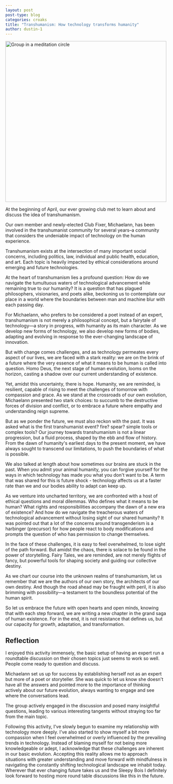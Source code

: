 ```yaml
---
layout: post
post-type: blog
categories: croaks
title: "Transhumanism: How technology transforms humanity"
author: dustin-1
---
```


<img src="https://lh3.googleusercontent.com/pw/AP1GczPBDcajg7gl_cMscSHUJZdZbOiE8hPK3aApL1kd2We8EuutcNmJRG2e24Mm1-C-yT_rc1FAVjghZE2T46V8PF-mgFE0U4rMaGpvOhCLnVnaX71zVxTp0Wfmv78Ggo8NhYFavYflfw4OWvEyWze_87lH=w1725-h1294-s-no-gm?authuser=0" alt="Group in a meditation circle" width="500"/>

At the beginning of April, our ever growing club met to learn about and discuss the idea of transhumanism.

Our own member and newly-elected Club Fixer, Michaelann, has been involved in the transhumanist community for several years–a community that considers the undeniable impact of technology on the human experience.

Transhumanism exists at the intersection of many important social concerns, including politics, law, individual and public health, education, and art. Each topic is heavily impacted by ethical considerations around emerging and future technologies.

At the heart of transhumanism lies a profound question: How do we navigate the tumultuous waters of technological advancement while remaining true to our humanity? It is a question that has plagued philosophers, visionaries, and poets alike, beckoning us to contemplate our place in a world where the boundaries between man and machine blur with each passing day.

For Michaelann, who prefers to be considered a poet instead of an expert, transhumanism is not merely a philosophical concept, but a fairytale of technology—a story in progress, with humanity as its main character. As we develop new forms of technology, we also develop new forms of bodies, adapting and evolving in response to the ever-changing landscape of innovation.

But with change comes challenges, and as technology permeates every aspect of our lives, we are faced with a stark reality: we are on the brink of a future where the very essence of what it means to be human is called into question. Homo Deus, the next stage of human evolution, looms on the horizon, casting a shadow over our current understanding of existence.

Yet, amidst this uncertainty, there is hope. Humanity, we are reminded, is resilient, capable of rising to meet the challenges of tomorrow with compassion and grace. As we stand at the crossroads of our own evolution, Michaelann presented two stark choices: to succumb to the destructive forces of division and conflict, or to embrace a future where empathy and understanding reign supreme.

But as we ponder the future, we must also reckon with the past. It was asked what is the first transhumanist event? fire? spear? simple tools or complex tools? Our journey towards transhumanism is not a linear progression, but a fluid process, shaped by the ebb and flow of history. From the dawn of humanity's earliest days to the present moment, we have always sought to transcend our limitations, to push the boundaries of what is possible.

We also talked at length about how sometimes our brains are stuck in the past. When you admit your animal humanity, you can forgive yourself for the ways in which technology has made you what you don't want to be. A term that was shared for this is future shock - technology affects us at a faster rate than we and our bodies ability to adapt can keep up.

As we venture into uncharted territory, we are confronted with a host of ethical questions and moral dilemmas. Who defines what it means to be human? What rights and responsibilities accompany the dawn of a new era of existence? And how do we navigate the treacherous waters of technological advancement without losing sight of our shared humanity? It was pointed out that a lot of the concerns around transgenderism is a harbinger (precursor) for how people react to body modifications and prompts the question of who has permission to change themselves.

In the face of these challenges, it is easy to feel overwhelmed, to lose sight of the path forward. But amidst the chaos, there is solace to be found in the power of storytelling. Fairy Tales, we are reminded, are not merely flights of fancy, but powerful tools for shaping society and guiding our collective destiny. 

As we chart our course into the unknown realms of transhumanism, let us remember that we are the authors of our own story, the architects of our own destiny. And though the road ahead may be fraught with peril, it is also brimming with possibility—a testament to the boundless potential of the human spirit.

So let us embrace the future with open hearts and open minds, knowing that with each step forward, we are writing a new chapter in the grand saga of human existence. For in the end, it is not resistance that defines us, but our capacity for growth, adaptation, and transformation.

## Reflection

I enjoyed this activity immensely, the basic setup of having an expert run a roundtable discussion on their chosen topics just seems to work so well. People come ready to question and discuss. 

Michaelann set us up for success by establishing herself not as an expert but more of a poet or storyteller. She was quick to let us know she doesn't have all the answers and pointed more to the importance of thinking actively about our future evolution, always wanting to engage and see where the conversations lead. 

The group actively engaged in the discussion and posed many insightful questions, leading to various interesting tangents without straying too far from the main topic. 

Following this activity, I've slowly begun to examine my relationship with technology more deeply. I've also started to show myself a bit more compassion when I feel overwhelmed or overly influenced by the prevailing trends in technology. Instead of blaming myself for not being more knowledgeable or adept, I acknowledge that these challenges are inherent in our basic evolution. Accepting this reality allows me to approach situations with greater understanding and move forward with mindfulness in navigating the constantly shifting technological landscape we inhabit today. Wherever that ever changing future takes us and the Sleepy Bois I definitely look forward to hosting more round table discussions like this in the future. 
